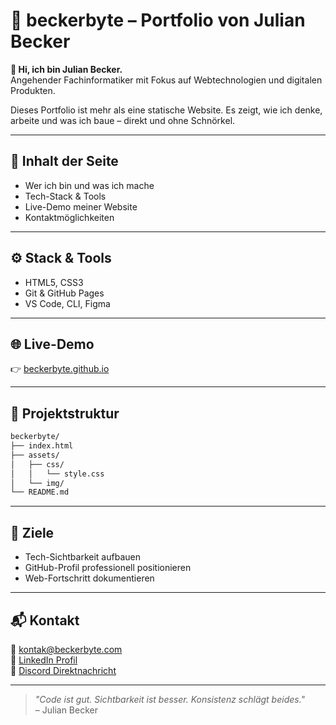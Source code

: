 # 🧠 beckerbyte – Portfolio von Julian Becker

**👋 Hi, ich bin Julian Becker.**  
Angehender Fachinformatiker mit Fokus auf Webtechnologien und digitalen Produkten.

Dieses Portfolio ist mehr als eine statische Website. Es zeigt, wie ich denke, arbeite und was ich baue – direkt und ohne Schnörkel.

---

## 🚀 Inhalt der Seite

- Wer ich bin und was ich mache
- Tech-Stack & Tools
- Live-Demo meiner Website
- Kontaktmöglichkeiten

---

## ⚙️ Stack & Tools

- HTML5, CSS3
- Git & GitHub Pages
- VS Code, CLI, Figma

---

## 🌐 Live-Demo

👉 [beckerbyte.github.io](https://beckerbyte.github.io/)

---

## 📁 Projektstruktur

```bash
beckerbyte/
├── index.html
├── assets/
│   ├── css/
│   │   └── style.css
│   └── img/       
└── README.md
```

---

## 🎯 Ziele

- Tech-Sichtbarkeit aufbauen  
- GitHub-Profil professionell positionieren  
- Web-Fortschritt dokumentieren  

---

## 📬 Kontakt

📧 [kontak@beckerbyte.com](mailto:kontak@beckerbyte.com)  
🔗 [LinkedIn Profil](https://www.linkedin.com/in/julian-becker-8125b42b7/)  
💬 [Discord Direktnachricht](https://discord.com/users/270226761256534027)

---

> _"Code ist gut. Sichtbarkeit ist besser. Konsistenz schlägt beides."_  
> – Julian Becker
